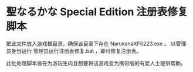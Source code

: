 # 聖なるかな Special Edition 注册表修复脚本

把此文件放入游戏根目录，确保该目录下存在 NarukanaXF0223.exe 。
以管理员身份运行 管理员运行注册表修复.bat ，即可修复注册表。

此批处理脚本旨在为游玩生肉且想要将该游戏变为携带版的有爱人士提供帮助。

